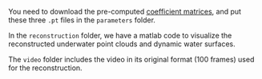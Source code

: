 You need to download the pre-computed [coefficient matrices](https://drive.google.com/drive/folders/1kEDjan6VndIFiKvmaLsh23eeeUL_NKxd?usp=sharing), and put these three `.pt` files in the `parameters` folder.

In the `reconstruction` folder, we have a matlab code to visualize the reconstructed underwater point clouds and dynamic water surfaces.

The `video` folder includes the video in its original format (100 frames) used for the reconstruction.
